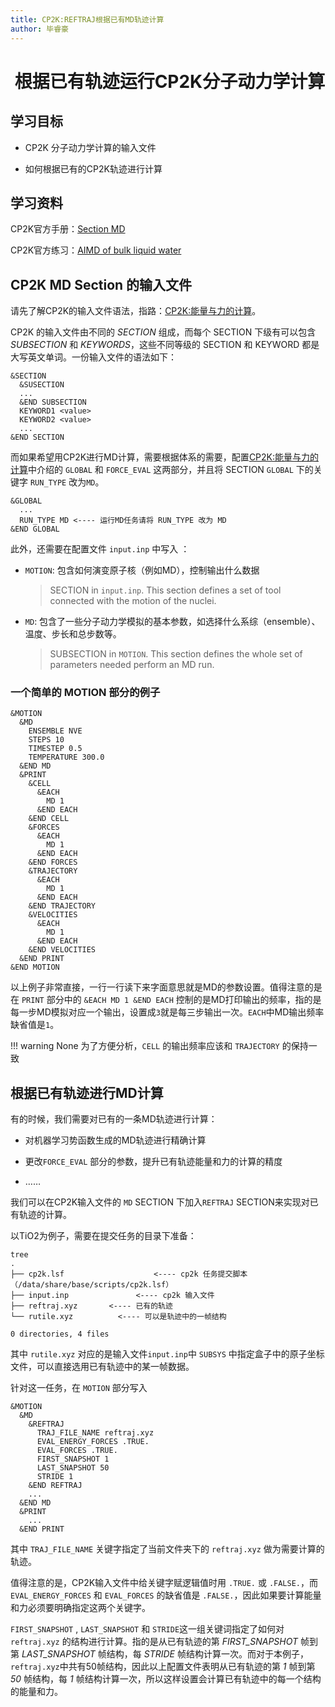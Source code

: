 ```yaml
---
title: CP2K:REFTRAJ根据已有MD轨迹计算
author: 毕睿豪
---
```


#  根据已有轨迹运行CP2K分子动力学计算

## 学习目标

- CP2K 分子动力学计算的输入文件

- 如何根据已有的CP2K轨迹进行计算

## 学习资料

CP2K官方手册：[Section MD](https://manual.cp2k.org/cp2k-8_2-branch/CP2K_INPUT/MOTION/MD.html) 

CP2K官方练习：[AIMD of bulk liquid water](https://www.cp2k.org/exercises:2016_summer_school:aimd)

## CP2K MD Section 的输入文件

请先了解CP2K的输入文件语法，指路：[CP2K:能量与力的计算](./cp2k-e-f.md)。

CP2K 的输入文件由不同的 *SECTION* 组成，而每个 SECTION 下级有可以包含 *SUBSECTION* 和 *KEYWORDS*，这些不同等级的 SECTION 和 KEYWORD 都是大写英文单词。一份输入文件的语法如下：

```
&SECTION
  &SUSECTION
  ...
  &END SUBSECTION
  KEYWORD1 <value>
  KEYWORD2 <value>
  ...
&END SECTION
```

而如果希望用CP2K进行MD计算，需要根据体系的需要，配置[CP2K:能量与力的计算](./cp2k-e-f.md)中介绍的 `GLOBAL` 和 `FORCE_EVAL` 这两部分，并且将 SECTION `GLOBAL` 下的关键字 `RUN_TYPE` 改为`MD`。

```
&GLOBAL
  ...
  RUN_TYPE MD <---- 运行MD任务请将 RUN_TYPE 改为 MD
&END GLOBAL
```

此外，还需要在配置文件 `input.inp` 中写入 ：

- `MOTION`: 包含如何演变原子核（例如MD），控制输出什么数据

  > SECTION in `input.inp`. This section defines a set of tool connected with the motion of the nuclei. 

- `MD`:  包含了一些分子动力学模拟的基本参数，如选择什么系综（ensemble）、温度、步长和总步数等。
  
  > SUBSECTION in `MOTION`. This section defines the whole set of parameters needed perform an MD run. 

### 一个简单的 MOTION 部分的例子

```
&MOTION 
  &MD
    ENSEMBLE NVE
    STEPS 10
    TIMESTEP 0.5
    TEMPERATURE 300.0
  &END MD
  &PRINT
    &CELL
      &EACH
        MD 1
      &END EACH
    &END CELL
    &FORCES
      &EACH
        MD 1
      &END EACH
    &END FORCES
    &TRAJECTORY
      &EACH
        MD 1
      &END EACH
    &END TRAJECTORY
    &VELOCITIES
      &EACH
        MD 1
      &END EACH
    &END VELOCITIES
  &END PRINT
&END MOTION
```

以上例子非常直接，一行一行读下来字面意思就是MD的参数设置。值得注意的是在 `PRINT` 部分中的 `&EACH MD 1 &END EACH` 控制的是MD打印输出的频率，指的是每一步MD模拟对应一个输出，设置成`3`就是每三步输出一次。`EACH`中MD输出频率缺省值是`1`。

!!! warning None
    为了方便分析，`CELL` 的输出频率应该和 `TRAJECTORY` 的保持一致


## 根据已有轨迹进行MD计算

有的时候，我们需要对已有的一条MD轨迹进行计算：

- 对机器学习势函数生成的MD轨迹进行精确计算

- 更改`FORCE_EVAL` 部分的参数，提升已有轨迹能量和力的计算的精度

- ……

我们可以在CP2K输入文件的 `MD` SECTION 下加入`REFTRAJ` SECTION来实现对已有轨迹的计算。

以TiO2为例子，需要在提交任务的目录下准备：

```shell
tree
.
├── cp2k.lsf					<---- cp2k 任务提交脚本（/data/share/base/scripts/cp2k.lsf） 
├── input.inp  				<---- cp2k 输入文件
├── reftraj.xyz       <---- 已有的轨迹
└── rutile.xyz    		<---- 可以是轨迹中的一帧结构

0 directories, 4 files
```

其中 `rutile.xyz` 对应的是输入文件`input.inp`中 `SUBSYS` 中指定盒子中的原子坐标文件，可以直接选用已有轨迹中的某一帧数据。

针对这一任务，在 `MOTION` 部分写入

```
&MOTION
  &MD
    &REFTRAJ
      TRAJ_FILE_NAME reftraj.xyz
      EVAL_ENERGY_FORCES .TRUE.
      EVAL_FORCES .TRUE.
      FIRST_SNAPSHOT 1
      LAST_SNAPSHOT 50
      STRIDE 1
    &END REFTRAJ
    ...
  &END MD
  &PRINT
    ...
  &END PRINT
```

其中 `TRAJ_FILE_NAME` 关键字指定了当前文件夹下的 `reftraj.xyz` 做为需要计算的轨迹。

值得注意的是，CP2K输入文件中给关键字赋逻辑值时用 `.TRUE.` 或 `.FALSE.`，而 `EVAL_ENERGY_FORCES` 和 `EVAL_FORCES` 的缺省值是 `.FALSE.`，因此如果要计算能量和力必须要明确指定这两个关键字。

`FIRST_SNAPSHOT` , `LAST_SNAPSHOT` 和 `STRIDE`这一组关键词指定了如何对 `reftraj.xyz` 的结构进行计算。指的是从已有轨迹的第 *FIRST_SNAPSHOT* 帧到第 *LAST_SNAPSHOT* 帧结构，每 *STRIDE* 帧结构计算一次。而对于本例子，`reftraj.xyz`中共有50帧结构，因此以上配置文件表明从已有轨迹的第 *1* 帧到第 *50* 帧结构，每 *1* 帧结构计算一次，所以这样设置会计算已有轨迹中的每一个结构的能量和力。



